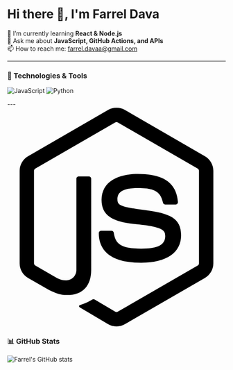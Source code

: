 # Hi there 👋, I'm Farrel Dava

🌱 I’m currently learning **React & Node.js**  
💬 Ask me about **JavaScript, GitHub Actions, and APIs**  
📫 How to reach me: [farrel.davaa@gmail.com](mailto:farrel.davaa@gmail.com)  

---
### 🔧 Technologies & Tools
![JavaScript](https://img.shields.io/badge/-JavaScript-black?logo=javascript)
![Python](https://img.shields.io/badge/-Python-3776AB?logo=python&logoColor=white)

---<svg role="img" viewBox="0 0 24 24" xmlns="http://www.w3.org/2000/svg"><title>Node.js</title><path d="M11.998,24c-0.321,0-0.641-0.084-0.922-0.247l-2.936-1.737c-0.438-0.245-0.224-0.332-0.08-0.383 c0.585-0.203,0.703-0.25,1.328-0.604c0.065-0.037,0.151-0.023,0.218,0.017l2.256,1.339c0.082,0.045,0.197,0.045,0.272,0l8.795-5.076 c0.082-0.047,0.134-0.141,0.134-0.238V6.921c0-0.099-0.053-0.192-0.137-0.242l-8.791-5.072c-0.081-0.047-0.189-0.047-0.271,0 L3.075,6.68C2.99,6.729,2.936,6.825,2.936,6.921v10.15c0,0.097,0.054,0.189,0.139,0.235l2.409,1.392 c1.307,0.654,2.108-0.116,2.108-0.89V7.787c0-0.142,0.114-0.253,0.256-0.253h1.115c0.139,0,0.255,0.112,0.255,0.253v10.021 c0,1.745-0.95,2.745-2.604,2.745c-0.508,0-0.909,0-2.026-0.551L2.28,18.675c-0.57-0.329-0.922-0.945-0.922-1.604V6.921 c0-0.659,0.353-1.275,0.922-1.603l8.795-5.082c0.557-0.315,1.296-0.315,1.848,0l8.794,5.082c0.57,0.329,0.924,0.944,0.924,1.603 v10.15c0,0.659-0.354,1.273-0.924,1.604l-8.794,5.078C12.643,23.916,12.324,24,11.998,24z M19.099,13.993 c0-1.9-1.284-2.406-3.987-2.763c-2.731-0.361-3.009-0.548-3.009-1.187c0-0.528,0.235-1.233,2.258-1.233 c1.807,0,2.473,0.389,2.747,1.607c0.024,0.115,0.129,0.199,0.247,0.199h1.141c0.071,0,0.138-0.031,0.186-0.081 c0.048-0.054,0.074-0.123,0.067-0.196c-0.177-2.098-1.571-3.076-4.388-3.076c-2.508,0-4.004,1.058-4.004,2.833 c0,1.925,1.488,2.457,3.895,2.695c2.88,0.282,3.103,0.703,3.103,1.269c0,0.983-0.789,1.402-2.642,1.402 c-2.327,0-2.839-0.584-3.011-1.742c-0.02-0.124-0.126-0.215-0.253-0.215h-1.137c-0.141,0-0.254,0.112-0.254,0.253 c0,1.482,0.806,3.248,4.655,3.248C17.501,17.007,19.099,15.91,19.099,13.993z"/></svg>
### 📊 GitHub Stats
![Farrel's GitHub stats](https://github-readme-stats.vercel.app/api?username=farreldavaa&show_icons=true&theme=synthwave)
